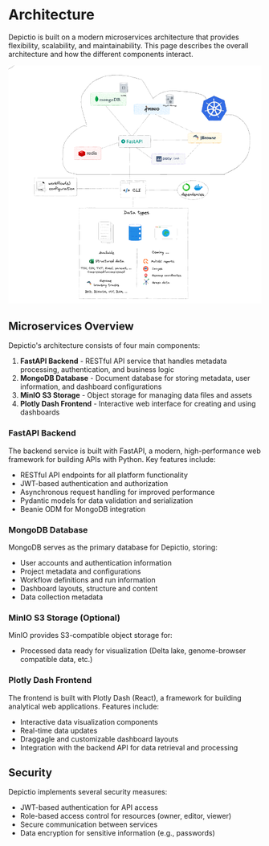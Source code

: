# Architecture

Depictio is built on a modern microservices architecture that provides flexibility, scalability, and maintainability. This page describes the overall architecture and how the different components interact.

<p align="center">
  <img src="../../images/main.png" alt="Depictio architecture" width=800>
</p>

## Microservices Overview

Depictio's architecture consists of four main components:

1. **FastAPI Backend** - RESTful API service that handles metadata processing, authentication, and business logic
2. **MongoDB Database** - Document database for storing metadata, user information, and dashboard configurations
3. **MinIO S3 Storage** - Object storage for managing data files and assets
4. **Plotly Dash Frontend** - Interactive web interface for creating and using dashboards

### FastAPI Backend

The backend service is built with FastAPI, a modern, high-performance web framework for building APIs with Python. Key features include:

- RESTful API endpoints for all platform functionality
- JWT-based authentication and authorization
- Asynchronous request handling for improved performance
- Pydantic models for data validation and serialization
- Beanie ODM for MongoDB integration

### MongoDB Database

MongoDB serves as the primary database for Depictio, storing:

- User accounts and authentication information
- Project metadata and configurations
- Workflow definitions and run information
- Dashboard layouts, structure and content
- Data collection metadata

### MinIO S3 Storage (Optional)

MinIO provides S3-compatible object storage for:

- Processed data ready for visualization (Delta lake, genome-browser compatible data, etc.)

### Plotly Dash Frontend

The frontend is built with Plotly Dash (React), a framework for building analytical web applications. Features include:

- Interactive data visualization components
- Real-time data updates
- Draggagle and customizable dashboard layouts
- Integration with the backend API for data retrieval and processing

## Security

Depictio implements several security measures:

- JWT-based authentication for API access
- Role-based access control for resources (owner, editor, viewer)
- Secure communication between services
- Data encryption for sensitive information (e.g., passwords)
